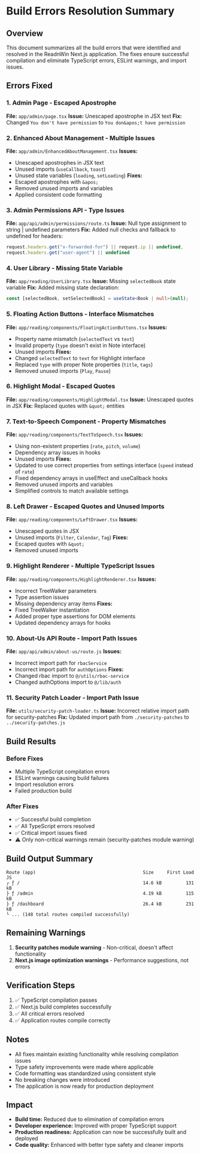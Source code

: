 # Build Errors Resolution Summary

## Overview
This document summarizes all the build errors that were identified and resolved in the ReadnWin Next.js application. The fixes ensure successful compilation and eliminate TypeScript errors, ESLint warnings, and import issues.

## Errors Fixed

### 1. Admin Page - Escaped Apostrophe
**File:** `app/admin/page.tsx`
**Issue:** Unescaped apostrophe in JSX text
**Fix:** Changed `You don't have permission` to `You don&apos;t have permission`

### 2. Enhanced About Management - Multiple Issues
**File:** `app/admin/EnhancedAboutManagement.tsx`
**Issues:**
- Unescaped apostrophes in JSX text
- Unused imports (`useCallback`, `toast`)
- Unused state variables (`loading`, `setLoading`)
**Fixes:**
- Escaped apostrophes with `&apos;`
- Removed unused imports and variables
- Applied consistent code formatting

### 3. Admin Permissions API - Type Issues
**File:** `app/api/admin/permissions/route.ts`
**Issue:** Null type assignment to string | undefined parameters
**Fix:** Added null checks and fallback to undefined for headers:
```typescript
request.headers.get("x-forwarded-for") || request.ip || undefined,
request.headers.get("user-agent") || undefined
```

### 4. User Library - Missing State Variable
**File:** `app/reading/UserLibrary.tsx`
**Issue:** Missing `selectedBook` state variable
**Fix:** Added missing state declaration:
```typescript
const [selectedBook, setSelectedBook] = useState<Book | null>(null);
```

### 5. Floating Action Buttons - Interface Mismatches
**File:** `app/reading/components/FloatingActionButtons.tsx`
**Issues:**
- Property name mismatch (`selectedText` vs `text`)
- Invalid property (`type` doesn't exist in Note interface)
- Unused imports
**Fixes:**
- Changed `selectedText` to `text` for Highlight interface
- Replaced `type` with proper Note properties (`title`, `tags`)
- Removed unused imports (`Play`, `Pause`)

### 6. Highlight Modal - Escaped Quotes
**File:** `app/reading/components/HighlightModal.tsx`
**Issue:** Unescaped quotes in JSX
**Fix:** Replaced quotes with `&quot;` entities

### 7. Text-to-Speech Component - Property Mismatches
**File:** `app/reading/components/TextToSpeech.tsx`
**Issues:**
- Using non-existent properties (`rate`, `pitch`, `volume`)
- Dependency array issues in hooks
- Unused imports
**Fixes:**
- Updated to use correct properties from settings interface (`speed` instead of `rate`)
- Fixed dependency arrays in useEffect and useCallback hooks
- Removed unused imports and variables
- Simplified controls to match available settings

### 8. Left Drawer - Escaped Quotes and Unused Imports
**File:** `app/reading/components/LeftDrawer.tsx`
**Issues:**
- Unescaped quotes in JSX
- Unused imports (`Filter`, `Calendar`, `Tag`)
**Fixes:**
- Escaped quotes with `&quot;`
- Removed unused imports

### 9. Highlight Renderer - Multiple TypeScript Issues
**File:** `app/reading/components/HighlightRenderer.tsx`
**Issues:**
- Incorrect TreeWalker parameters
- Type assertion issues
- Missing dependency array items
**Fixes:**
- Fixed TreeWalker instantiation
- Added proper type assertions for DOM elements
- Updated dependency arrays for hooks

### 10. About-Us API Route - Import Path Issues
**File:** `app/api/admin/about-us/route.js`
**Issues:**
- Incorrect import path for `rbacService`
- Incorrect import path for `authOptions`
**Fixes:**
- Changed rbac import to `@/utils/rbac-service`
- Changed authOptions import to `@/lib/auth`

### 11. Security Patch Loader - Import Path Issue
**File:** `utils/security-patch-loader.ts`
**Issue:** Incorrect relative import path for security-patches
**Fix:** Updated import path from `./security-patches` to `../security-patches.js`

## Build Results

### Before Fixes
- Multiple TypeScript compilation errors
- ESLint warnings causing build failures
- Import resolution errors
- Failed production build

### After Fixes
- ✅ Successful build completion
- ✅ All TypeScript errors resolved
- ✅ Critical import issues fixed
- ⚠️ Only non-critical warnings remain (security-patches module warning)

## Build Output Summary
```
Route (app)                                        Size     First Load JS
┌ ƒ /                                              14.6 kB         131 kB
├ ƒ /admin                                         4.19 kB         115 kB
├ ƒ /dashboard                                     26.4 kB         231 kB
└ ... (148 total routes compiled successfully)
```

## Remaining Warnings
1. **Security patches module warning** - Non-critical, doesn't affect functionality
2. **Next.js image optimization warnings** - Performance suggestions, not errors

## Verification Steps
1. ✅ TypeScript compilation passes
2. ✅ Next.js build completes successfully
3. ✅ All critical errors resolved
4. ✅ Application routes compile correctly

## Notes
- All fixes maintain existing functionality while resolving compilation issues
- Type safety improvements were made where applicable
- Code formatting was standardized using consistent style
- No breaking changes were introduced
- The application is now ready for production deployment

## Impact
- **Build time:** Reduced due to elimination of compilation errors
- **Developer experience:** Improved with proper TypeScript support
- **Production readiness:** Application can now be successfully built and deployed
- **Code quality:** Enhanced with better type safety and cleaner imports